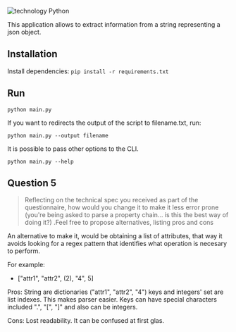 ![technology Python](https://img.shields.io/badge/technology-python-blue.svg)

This application allows to extract information from a string representing a json object.

## Installation

Install dependencies: `pip install -r requirements.txt`

## Run

`python main.py`

 If you want to redirects the output of the script to filename.txt, run:

`python main.py --output filename`

 It is possible to pass other options to the CLI.

`python main.py --help`

## Question 5

> Reflecting on the technical spec you received as part of the questionnaire, how would you change it to make it less error prone (you're being asked to parse a property chain... is this the best way of doing it?) .Feel free to propose alternatives, listing pros and cons

An alternative to make it, would be obtaining a list of attributes, that way it avoids looking for a regex pattern that identifies what operation is necesary to perform.

For example:
* ["attr1", "attr2", (2), "4", 5]

Pros:
String are dictionaries ("attr1", "attr2", "4") keys and integers' set are list indexes. This makes parser easier.
Keys can have special characters included ".", "[", "]" and also can be integers.

Cons:
Lost readability. It can be confused at first glas.

